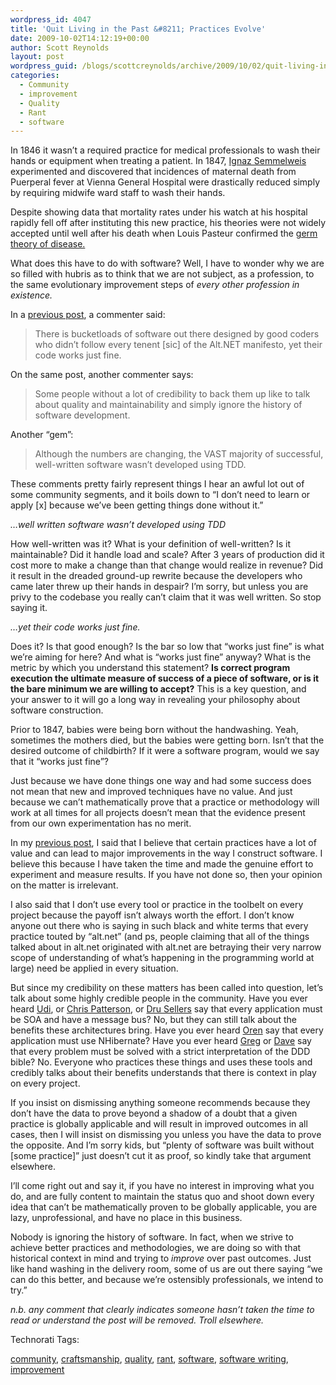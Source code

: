 ```yaml
---
wordpress_id: 4047
title: 'Quit Living in the Past &#8211; Practices Evolve'
date: 2009-10-02T14:12:19+00:00
author: Scott Reynolds
layout: post
wordpress_guid: /blogs/scottcreynolds/archive/2009/10/02/quit-living-in-the-past-practices-evolve.aspx
categories:
  - Community
  - improvement
  - Quality
  - Rant
  - software
---
```

In 1846 it wasn&#8217;t a required practice for medical professionals to wash their hands or equipment when treating a patient. In 1847, [Ignaz Semmelweis](http://en.wikipedia.org/wiki/Ignaz_Semmelweis) experimented and discovered that incidences of maternal death from Puerperal fever at Vienna General Hospital were drastically reduced simply by requiring midwife ward staff to wash their hands.

Despite showing data that mortality rates under his watch at his hospital rapidly fell off after instituting this new practice, his theories were not widely accepted until well after his death when Louis Pasteur confirmed the [germ theory of disease.](http://en.wikipedia.org/wiki/Germ_theory_of_disease)

What does this have to do with software? Well, I have to wonder why we are so filled with hubris as to think that we are not subject, as a profession, to the same evolutionary improvement steps of _every other profession in existence._

In a [previous post](http://www.lostechies.com/blogs/scottcreynolds/archive/2009/09/29/smart-and-gets-things-done-right.aspx), a commenter said: 

> There is bucketloads of software out there designed by good coders who didn&#8217;t follow every tenent [sic] of the Alt.NET manifesto, yet their code works just fine.

On the same post, another commenter says: 

> Some people without a lot of credibility to back them up like to talk about quality and maintainability and simply ignore the history of software development.

Another &#8220;gem&#8221;: 

> Although the numbers are changing, the VAST majority of successful, well-written software wasn&#8217;t developed using TDD.

These comments pretty fairly represent things I hear an awful lot out of some community segments, and it boils down to &#8220;I don&#8217;t need to learn or apply [x] because we&#8217;ve been getting things done without it.&#8221;

_&#8230;well written software wasn&#8217;t developed using TDD_

How well-written was it? What is your definition of well-written? Is it maintainable? Did it handle load and scale? After 3 years of production did it cost more to make a change than that change would realize in revenue? Did it result in the dreaded ground-up rewrite because the developers who came later threw up their hands in despair? I&#8217;m sorry, but unless you are privy to the codebase you really can&#8217;t claim that it was well written. So stop saying it.

_&#8230;yet their code works just fine._

Does it? Is that good enough? Is the bar so low that &#8220;works just fine&#8221; is what we&#8217;re aiming for here? And what is &#8220;works just fine&#8221; anyway? What is the metric by which you understand this statement? **Is correct program execution the ultimate measure of success of a piece of software, or is it the bare minimum we are willing to accept?** This is a key question, and your answer to it will go a long way in revealing your philosophy about software construction.

Prior to 1847, babies were being born without the handwashing. Yeah, sometimes the mothers died, but the babies were getting born. Isn&#8217;t that the desired outcome of childbirth? If it were a software program, would we say that it &#8220;works just fine&#8221;?

Just because we have done things one way and had some success does not mean that new and improved techniques have no value. And just because we can&#8217;t mathematically prove that a practice or methodology will work at all times for all projects doesn&#8217;t mean that the evidence present from our own experimentation has no merit.

In my [previous post](http://www.lostechies.com/blogs/scottcreynolds/archive/2009/10/01/well-constructed-over-architected.aspx), I said that I believe that certain practices have a lot of value and can lead to major improvements in the way I construct software. I believe this because I have taken the time and made the genuine effort to experiment and measure results. If you have not done so, then your opinion on the matter is irrelevant.

I also said that I don&#8217;t use every tool or practice in the toolbelt on every project because the payoff isn&#8217;t always worth the effort. I don&#8217;t know anyone out there who is saying in such black and white terms that every practice touted by &#8220;alt.net&#8221; (and ps, people claiming that all of the things talked about in alt.net originated with alt.net are betraying their very narrow scope of understanding of what&#8217;s happening in the programming world at large) need be applied in every situation.

But since my credibility on these matters has been called into question, let&#8217;s talk about some highly credible people in the community. Have you ever heard [Udi](http://www.udidahan.com/), or [Chris Patterson](http://www.lostechies.com/blogs/chris_patterson/default.aspx), or [Dru Sellers](http://codebetter.com/blogs/dru.sellers/default.aspx) say that every application must be SOA and have a message bus? No, but they can still talk about the benefits these architectures bring. Have you ever heard [Oren](http://ayende.com/) say that every application must use NHibernate? Have you ever heard [Greg](http://codebetter.com/blogs/gregyoung/default.aspx) or [Dave](http://codebetter.com/blogs/david_laribee/default.aspx) say that every problem must be solved with a strict interpretation of the DDD bible? No. Everyone who practices these things and uses these tools and credibly talks about their benefits understands that there is context in play on every project.

If you insist on dismissing anything someone recommends because they don&#8217;t have the data to prove beyond a shadow of a doubt that a given practice is globally applicable and will result in improved outcomes in all cases, then I will insist on dismissing you unless you have the data to prove the opposite. And I&#8217;m sorry kids, but &#8220;plenty of software was built without [some practice]&#8221; just doesn&#8217;t cut it as proof, so kindly take that argument elsewhere.

I&#8217;ll come right out and say it, if you have no interest in improving what you do, and are fully content to maintain the status quo and shoot down every idea that can&#8217;t be mathematically proven to be globally applicable, you are lazy, unprofessional, and have no place in this business.

Nobody is ignoring the history of software. In fact, when we strive to achieve better practices and methodologies, we are doing so with that historical context in mind and trying to _improve_ over past outcomes. Just like hand washing in the delivery room, some of us are out there saying &#8220;we can do this better, and because we&#8217;re ostensibly professionals, we intend to try.&#8221;

_n.b. any comment that clearly indicates someone hasn&#8217;t taken the time to read or understand the post will be removed. Troll elsewhere._

<!-- Technorati Tags Start -->

Technorati Tags:
  
<a href="http://technorati.com/tag/community" rel="tag">community</a>, <a href="http://technorati.com/tag/craftsmanship" rel="tag">craftsmanship</a>, <a href="http://technorati.com/tag/quality" rel="tag">quality</a>, <a href="http://technorati.com/tag/rant" rel="tag">rant</a>, <a href="http://technorati.com/tag/software" rel="tag">software</a>, <a href="http://technorati.com/tag/software%20writing" rel="tag">software writing</a>, <a href="http://technorati.com/tag/improvement" rel="tag">improvement</a> 

<!-- Technorati Tags End -->